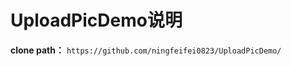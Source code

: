 UploadPicDemo说明
===================================================
__clone path：__ ``` https://github.com/ningfeifei0823/UploadPicDemo/ ```
